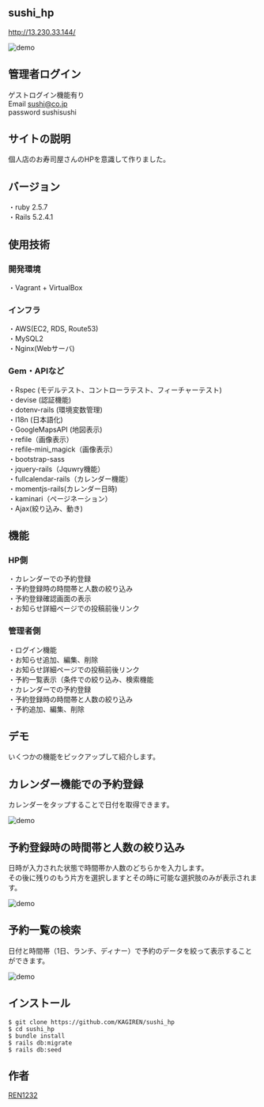 ## sushi_hp
http://13.230.33.144/  

![demo](https://github.com/KAGIREN/sushi_hp/wiki/images/tukijisushi.work_.png)

## 管理者ログイン
ゲストログイン機能有り  
Email sushi@co.jp  
password sushisushi

## サイトの説明
個人店のお寿司屋さんのHPを意識して作りました。

## バージョン
・ruby 2.5.7  
・Rails 5.2.4.1  

## 使用技術

### 開発環境
・Vagrant + VirtualBox

### インフラ
・AWS(EC2, RDS, Route53)  
・MySQL2  
・Nginx(Webサーバ)

### Gem・APIなど
・Rspec (モデルテスト、コントローラテスト、フィーチャーテスト)  
・devise (認証機能)  
・dotenv-rails (環境変数管理)  
・I18n (日本語化)  
・GoogleMapsAPI (地図表示)  
・refile（画像表示）  
・refile-mini_magick（画像表示）  
・bootstrap-sass  
・jquery-rails（Jquwry機能）  
・fullcalendar-rails（カレンダー機能）  
・momentjs-rails(カレンダー日時)  
・kaminari（ページネーション）  
・Ajax(絞り込み、動き)  

## 機能

### HP側
・カレンダーでの予約登録  
・予約登録時の時間帯と人数の絞り込み  
・予約登録確認画面の表示  
・お知らせ詳細ページでの投稿前後リンク

### 管理者側
・ログイン機能  
・お知らせ追加、編集、削除  
・お知らせ詳細ページでの投稿前後リンク  
・予約一覧表示（条件での絞り込み、検索機能  
・カレンダーでの予約登録  
・予約登録時の時間帯と人数の絞り込み  
・予約追加、編集、削除

## デモ
いくつかの機能をピックアップして紹介します。

## カレンダー機能での予約登録
カレンダーをタップすることで日付を取得できます。  

![demo](https://github.com/KAGIREN/sushi_hp/wiki/images/image.gif)

## 予約登録時の時間帯と人数の絞り込み
日時が入力された状態で時間帯か人数のどちらかを入力します。  
その後に残りのもう片方を選択しますとその時に可能な選択肢のみが表示されます。  

![demo](https://github.com/KAGIREN/sushi_hp/wiki/images/image2.gif)

## 予約一覧の検索
日付と時間帯（1日、ランチ、ディナー）で予約のデータを絞って表示することができます。  

![demo](https://github.com/KAGIREN/sushi_hp/wiki/images/image3.gif)

## インストール　
```
$ git clone https://github.com/KAGIREN/sushi_hp
$ cd sushi_hp
$ bundle install
$ rails db:migrate
$ rails db:seed
```
## 作者
[REN1232](https://github.com/REN1232)


